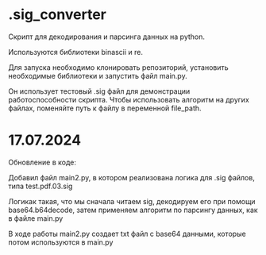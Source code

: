 # .sig_converter
 Скрипт для декодирования и парсинга данных на python.

Используются библиотеки binascii и re.

Для запуска необходимо клонировать репозиторий, установить необходимые библиотеки и запустить файл main.py.

Он использует тестовый .sig файл для демонстрации работоспособности скрипта. Чтобы использовать алгоритм на других файлах, поменяйте путь к файлу в переменной file_path.

# 17.07.2024
 Обновление в коде: 

Добавил файл main2.py, в котором реализована логика для .sig файлов, типа test.pdf.03.sig

Логикак такая, что мы сначала читаем sig, декодируем его при помощи base64.b64decode, затем применяем алгоритм по парсингу данных, как в файле main.py

В ходе работы main2.py создает txt файл с base64 данными, которые потом используются в main.py
